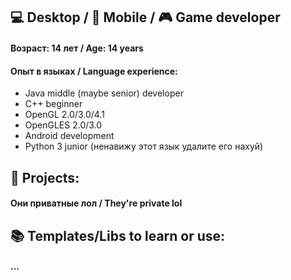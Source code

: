 ## 💻 Desktop / 📱 Mobile / 🎮 Game developer

#### Возраст: 14 лет / Age: 14 years
#### Опыт в языках / Language experience:
* Java middle (maybe senior) developer
* C++ beginner
* OpenGL 2.0/3.0/4.1
* OpenGLES 2.0/3.0
* Android development
* Python 3 junior (ненавижу этот язык удалите его нахуй)

## 📂 Projects:
#### Они приватные лол / They're private lol

## 📚 Templates/Libs to learn or use:
#### ...
